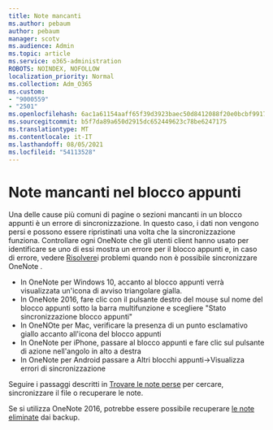 ```yaml
---
title: Note mancanti
ms.author: pebaum
author: pebaum
manager: scotv
ms.audience: Admin
ms.topic: article
ms.service: o365-administration
ROBOTS: NOINDEX, NOFOLLOW
localization_priority: Normal
ms.collection: Adm_O365
ms.custom:
- "9000559"
- "2501"
ms.openlocfilehash: 6ac1a61154aaff65f39d3923baec50d8412088f20e0bcbf991724bb6fa469d62
ms.sourcegitcommit: b5f7da89a650d2915dc652449623c78be6247175
ms.translationtype: MT
ms.contentlocale: it-IT
ms.lasthandoff: 08/05/2021
ms.locfileid: "54113528"
---
```

# <a name="missing-notes-in-notebook"></a>Note mancanti nel blocco appunti

Una delle cause più comuni di pagine o sezioni mancanti in un blocco appunti è un errore di sincronizzazione. In questo caso, i dati non vengono persi e possono essere ripristinati una volta che la sincronizzazione funziona. Controllare ogni OneNote che gli utenti client hanno usato per identificare se uno di essi mostra un errore per il blocco appunti e, in caso di errore, vedere [Risolvere](https://support.office.com/article/299495ef-66d1-448f-90c1-b785a6968d45)i problemi quando non è possibile sincronizzare OneNote .

- In OneNote per Windows 10, accanto al blocco appunti verrà visualizzata un'icona di avviso triangolare gialla.
- In OneNote 2016, fare clic con il pulsante destro del mouse sul nome del blocco appunti sotto la barra multifunzione e scegliere "Stato sincronizzazione blocco appunti"
- In OneNOte per Mac, verificare la presenza di un punto esclamativo giallo accanto all'icona del blocco appunti
- In OneNote per iPhone, passare al blocco appunti e fare clic sul pulsante di azione nell'angolo in alto a destra
- In OneNote per Android passare a Altri blocchi appunti->Visualizza errori di sincronizzazione

Seguire i passaggi descritti in [Trovare le note perse](https://support.office.com/article/32cb2bd7-afe7-44d2-a711-398a88421287) per cercare, sincronizzare il file o recuperare le note.

Se si utilizza OneNote 2016, potrebbe essere possibile recuperare [le note eliminate](https://support.office.com/article/32ed1036-74fd-4c21-bc28-033a486e6b14) dai backup.